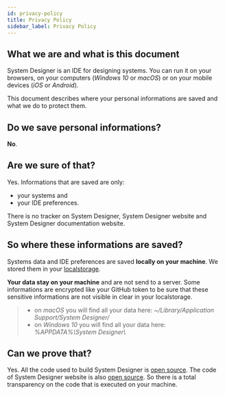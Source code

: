 ```yaml
---
id: privacy-policy
title: Privacy Policy
sidebar_label: Privacy Policy
---
```


## What we are and what is this document

System Designer is an IDE for designing systems. You can run it on your browsers, on your computers (*Windows 10* or *macOS*) or on your mobile devices (*iOS* or *Android*).

This document describes where your personal informations are saved and what we do to protect them.

## Do we save personal informations?

**No**.

## Are we sure of that?

Yes. Informations that are saved are only:
* your systems and
* your IDE preferences.

There is no tracker on System Designer, System Designer website and System Designer documentation website.

## So where these informations are saved?

 Systems data and IDE preferences are saved **locally on your machine**. We stored them in your [localstorage](https://developer.mozilla.org/en-US/docs/Web/API/Storage/LocalStorage). 

**Your data stay on your machine** and are not send to a server. Some informations are encrypted like your GitHub token to be sure that these sensitive informations are not visible in clear in your localstorage.

>- on *macOS* you will find all your data here: *~/Library/Application Support/System Designer/*
>- on *Windows 10* you will find all your data here: *%APPDATA%\\System Designer\\*

## Can we prove that?

Yes. All the code used to build System Designer is [open source](https://github.com/design-first/system-designer). The code of System Designer website is also [open source](https://github.com/design-first/design-first.github.io). So there is a total transparency on the code that is executed on your machine.